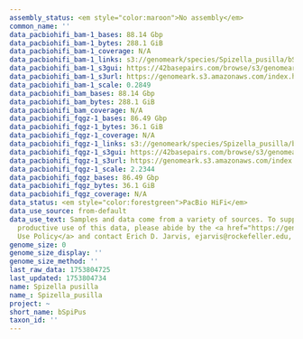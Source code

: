 ```yaml
---
assembly_status: <em style="color:maroon">No assembly</em>
common_name: ''
data_pacbiohifi_bam-1_bases: 88.14 Gbp
data_pacbiohifi_bam-1_bytes: 288.1 GiB
data_pacbiohifi_bam-1_coverage: N/A
data_pacbiohifi_bam-1_links: s3://genomeark/species/Spizella_pusilla/bSpiPus1/genomic_data/pacbio_hifi/<br>
data_pacbiohifi_bam-1_s3gui: https://42basepairs.com/browse/s3/genomeark/species/Spizella_pusilla/bSpiPus1/genomic_data/pacbio_hifi/
data_pacbiohifi_bam-1_s3url: https://genomeark.s3.amazonaws.com/index.html?prefix=species/Spizella_pusilla/bSpiPus1/genomic_data/pacbio_hifi/
data_pacbiohifi_bam-1_scale: 0.2849
data_pacbiohifi_bam_bases: 88.14 Gbp
data_pacbiohifi_bam_bytes: 288.1 GiB
data_pacbiohifi_bam_coverage: N/A
data_pacbiohifi_fqgz-1_bases: 86.49 Gbp
data_pacbiohifi_fqgz-1_bytes: 36.1 GiB
data_pacbiohifi_fqgz-1_coverage: N/A
data_pacbiohifi_fqgz-1_links: s3://genomeark/species/Spizella_pusilla/bSpiPus1/genomic_data/pacbio_hifi/<br>
data_pacbiohifi_fqgz-1_s3gui: https://42basepairs.com/browse/s3/genomeark/species/Spizella_pusilla/bSpiPus1/genomic_data/pacbio_hifi/
data_pacbiohifi_fqgz-1_s3url: https://genomeark.s3.amazonaws.com/index.html?prefix=species/Spizella_pusilla/bSpiPus1/genomic_data/pacbio_hifi/
data_pacbiohifi_fqgz-1_scale: 2.2344
data_pacbiohifi_fqgz_bases: 86.49 Gbp
data_pacbiohifi_fqgz_bytes: 36.1 GiB
data_pacbiohifi_fqgz_coverage: N/A
data_status: <em style="color:forestgreen">PacBio HiFi</em>
data_use_source: from-default
data_use_text: Samples and data come from a variety of sources. To support fair and
  productive use of this data, please abide by the <a href="https://genome10k.soe.ucsc.edu/data-use-policies/">Data
  Use Policy</a> and contact Erich D. Jarvis, ejarvis@rockefeller.edu, with any questions.
genome_size: 0
genome_size_display: ''
genome_size_method: ''
last_raw_data: 1753804725
last_updated: 1753804734
name: Spizella pusilla
name_: Spizella_pusilla
project: ~
short_name: bSpiPus
taxon_id: ''
---
```

